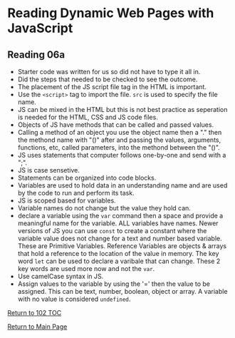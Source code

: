 # Reading Dynamic Web Pages with JavaScript

## Reading 06a

- Starter code was written for us so did not have to type it all in.
- Did the steps that needed to be checked to see the outcome.
- The placement of the JS script file tag in the HTML is important.
- Use the `<script>` tag to import the file. `src` is used to specify the file name.
- JS can be mixed in the HTML but this is not best practice as seperation is needed for the HTML, CSS and JS code files.
- Objects of JS have methods that can be called and passed values.
- Calling a method of an object you use the object name then a "." then the methond name with "()" after and passing the values, arguments, functions, etc, called parameters, into the methond between the "()".
- JS uses statements that computer follows one-by-one and send with a ";".
- JS is case sensetive.
- Statements can be organized into code blocks.
- Variables are used to hold data in an understanding name and are used by the code to run and perform its task.
- JS is scoped based for variables.
- Variable names do not change but the value they hold can.
- declare a variable using the `var` command then a space and provide a meaningful name for the variable. ALL variables have names. Newer versions of JS you can use `const` to create a constant where the variable value does not change for a text and number based variable. These are Primitive Variables. Reference Variables are objects & arrays that hold a reference to the location of the value in memory. The key word `let` can be used to declare a varibale that can change. These 2 key words are used more now and not the `var`.
- Use camelCase syntax in JS.
- Assign values to the variable by using the '=' then the value to be assigned. This can be text, number, boolean, object or array. A variable with no value is considered `undefined`.

[Return to 102 TOC](102toc.md)

[Return to Main Page](../README.md)